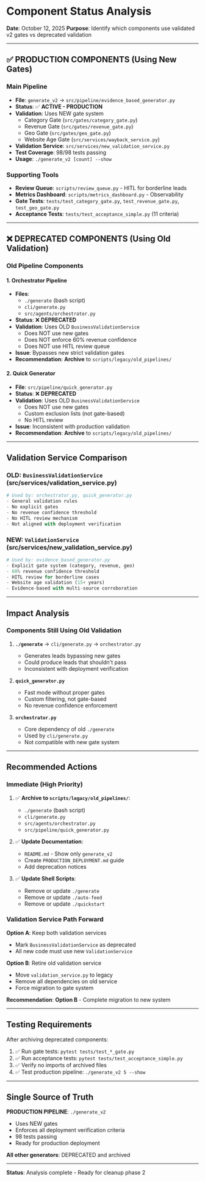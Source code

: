 # Component Status Analysis

**Date**: October 12, 2025
**Purpose**: Identify which components use validated v2 gates vs deprecated validation

---

## ✅ PRODUCTION COMPONENTS (Using New Gates)

### Main Pipeline
- **File**: `generate_v2` → `src/pipeline/evidence_based_generator.py`
- **Status**: ✅ **ACTIVE - PRODUCTION**
- **Validation**: Uses NEW gate system
  - Category Gate (`src/gates/category_gate.py`)
  - Revenue Gate (`src/gates/revenue_gate.py`)
  - Geo Gate (`src/gates/geo_gate.py`)
  - Website Age Gate (`src/services/wayback_service.py`)
- **Validation Service**: `src/services/new_validation_service.py`
- **Test Coverage**: 98/98 tests passing
- **Usage**: `./generate_v2 [count] --show`

### Supporting Tools
- **Review Queue**: `scripts/review_queue.py` - HITL for borderline leads
- **Metrics Dashboard**: `scripts/metrics_dashboard.py` - Observability
- **Gate Tests**: `tests/test_category_gate.py`, `test_revenue_gate.py`, `test_geo_gate.py`
- **Acceptance Tests**: `tests/test_acceptance_simple.py` (11 criteria)

---

## ❌ DEPRECATED COMPONENTS (Using Old Validation)

### Old Pipeline Components

#### 1. Orchestrator Pipeline
- **Files**:
  - `./generate` (bash script)
  - `cli/generate.py`
  - `src/agents/orchestrator.py`
- **Status**: ❌ **DEPRECATED**
- **Validation**: Uses OLD `BusinessValidationService`
  - Does NOT use new gates
  - Does NOT enforce 60% revenue confidence
  - Does NOT use HITL review queue
- **Issue**: Bypasses new strict validation gates
- **Recommendation**: **Archive** to `scripts/legacy/old_pipelines/`

#### 2. Quick Generator
- **File**: `src/pipeline/quick_generator.py`
- **Status**: ❌ **DEPRECATED**
- **Validation**: Uses OLD `BusinessValidationService`
  - Does NOT use new gates
  - Custom exclusion lists (not gate-based)
  - No HITL review
- **Issue**: Inconsistent with production validation
- **Recommendation**: **Archive** to `scripts/legacy/old_pipelines/`

---

## Validation Service Comparison

### OLD: `BusinessValidationService` (src/services/validation_service.py)
```python
# Used by: orchestrator.py, quick_generator.py
- General validation rules
- No explicit gates
- No revenue confidence threshold
- No HITL review mechanism
- Not aligned with deployment verification
```

### NEW: `ValidationService` (src/services/new_validation_service.py)
```python
# Used by: evidence_based_generator.py
- Explicit gate system (category, revenue, geo)
- 60% revenue confidence threshold
- HITL review for borderline cases
- Website age validation (15+ years)
- Evidence-based with multi-source corroboration
```

---

## Impact Analysis

### Components Still Using Old Validation

1. **`./generate`** → `cli/generate.py` → `orchestrator.py`
   - Generates leads bypassing new gates
   - Could produce leads that shouldn't pass
   - Inconsistent with deployment verification

2. **`quick_generator.py`**
   - Fast mode without proper gates
   - Custom filtering, not gate-based
   - No revenue confidence enforcement

3. **`orchestrator.py`**
   - Core dependency of old `./generate`
   - Used by `cli/generate.py`
   - Not compatible with new gate system

---

## Recommended Actions

### Immediate (High Priority)

1. ✅ **Archive to `scripts/legacy/old_pipelines/`**:
   - `./generate` (bash script)
   - `cli/generate.py`
   - `src/agents/orchestrator.py`
   - `src/pipeline/quick_generator.py`

2. ✅ **Update Documentation**:
   - `README.md` - Show only `generate_v2`
   - Create `PRODUCTION_DEPLOYMENT.md` guide
   - Add deprecation notices

3. ✅ **Update Shell Scripts**:
   - Remove or update `./generate`
   - Remove or update `./auto-feed`
   - Remove or update `./quickstart`

### Validation Service Path Forward

**Option A**: Keep both validation services
- Mark `BusinessValidationService` as deprecated
- All new code must use new `ValidationService`

**Option B**: Retire old validation service
- Move `validation_service.py` to legacy
- Remove all dependencies on old service
- Force migration to gate system

**Recommendation**: **Option B** - Complete migration to new system

---

## Testing Requirements

After archiving deprecated components:

1. ✅ Run gate tests: `pytest tests/test_*_gate.py`
2. ✅ Run acceptance tests: `pytest tests/test_acceptance_simple.py`
3. ✅ Verify no imports of archived files
4. ✅ Test production pipeline: `./generate_v2 5 --show`

---

## Single Source of Truth

**PRODUCTION PIPELINE**: `./generate_v2`
- Uses NEW gates
- Enforces all deployment verification criteria
- 98 tests passing
- Ready for production deployment

**All other generators**: DEPRECATED and archived

---

**Status**: Analysis complete - Ready for cleanup phase 2
